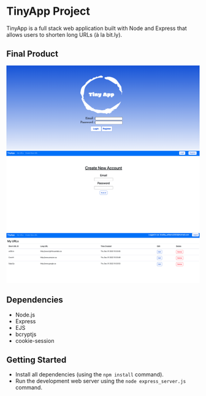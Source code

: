 # TinyApp Project

TinyApp is a full stack web application built with Node and Express that allows users to shorten long URLs (à la bit.ly).

## Final Product

!["User login page"](https://github.com/Brad-Williams-Dev/tinyapp/blob/main/docs/loginPage.png?raw=true)
!["Create new user account page"](https://github.com/Brad-Williams-Dev/tinyapp/blob/main/docs/create-new-account.png?raw=true)
!["My URLS page of a logged in user"](https://github.com/Brad-Williams-Dev/tinyapp/blob/main/docs/myurls-logged-in.png?raw=true)

## Dependencies

- Node.js
- Express
- EJS
- bcryptjs
- cookie-session

## Getting Started

- Install all dependencies (using the `npm install` command).
- Run the development web server using the `node express_server.js` command.